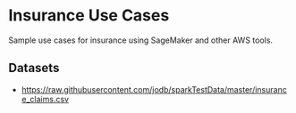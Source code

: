 # Insurance Use Cases

Sample use cases for insurance using SageMaker and other AWS tools. 

## Datasets 
* https://raw.githubusercontent.com/jodb/sparkTestData/master/insurance_claims.csv
